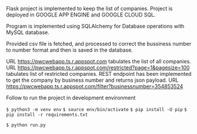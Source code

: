 Flask project is implemented to keep the list of companies.
Project is deployed in GOOGLE APP ENGINE and GOOGLE CLOUD SQL.

Program is implemented using SQLAlchemy for Database operations with MySQL database.

Provided csv file is fetched, and processed to correct the bussiness number to number format and then is saved in the database.

URL https://pwcwebapp.ts.r.appspot.com tabulates the list of all companies.
URL https://pwcwebapp.ts.r.appspot.com/restricted?page=1&pagesize=100 tabulates list of restricted companies.
REST endpoint has been implemented to get the company by business number and returns json payload.
URL https://pwcwebapp.ts.r.appspot.com/filter?businessnumber=354853524

Follow to run the project in development environment

`$ python3 -m venv env`
`$ source env/bin/activate`
`$ pip install -U pip`
`$ pip install -r requirements.txt`

`$ python run.py`


